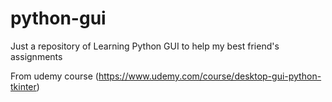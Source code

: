 # python-gui
Just a repository of Learning Python GUI to help my best friend's assignments

From udemy course (https://www.udemy.com/course/desktop-gui-python-tkinter)

